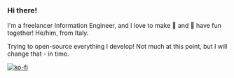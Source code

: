 ### Hi there!

I'm a freelancer Information Engineer, and I love to make 🧑 and 🤖 have fun together! He/him, from Italy.

Trying to open-source everything I develop! Not much at this point, but I will change that - in time.

[![ko-fi](https://ko-fi.com/img/githubbutton_sm.svg)](https://ko-fi.com/J3J6FBOTY)
